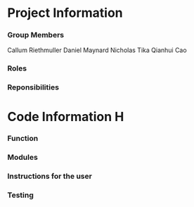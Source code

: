 # Project Information
### Group Members
Callum Riethmuller
Daniel Maynard
Nicholas Tika
Qianhui Cao
### Roles

### Reponsibilities


# Code Information H
### Function
### Modules
### Instructions for the user
### Testing
